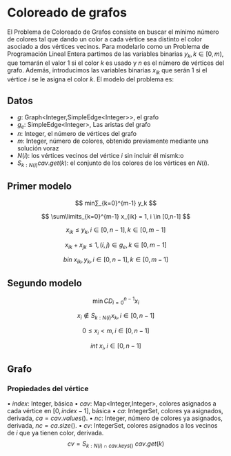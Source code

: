 # Coloreado de grafos

El Problema de Coloreado de Grafos consiste en buscar el mínimo número de colores tal que dando un color a cada vértice sea distinto el color asociado a dos vértices vecinos. Para modelarlo como un Problema de Programación Lineal Entera partimos de las variables binarias $y_k,k∈[0,m)$, que tomarán el valor 1 si el color $k$ es usado y $n$ es el número de vértices del grafo. Además, introducimos las variables binarias $x_{ik}$ que serán 1 si el vértice $i$ se le asigna el color $k$.  El modelo del problema es:

## Datos

 - $g$: Graph\<Integer,SimpleEdge\<Integer\>\>, el grafo
 - $g_e$: SimpleEdge\<Integer\>, Las aristas del grafo
 - $n$: Integer, el número de vértices del grafo
 - $m$: Integer, número de colores, obtenido previamente mediante una solución voraz 
 - $N(i)$:  los vértices vecinos del vértice $i$ sin incluir él mismk:o 
 - $S_{k : N(i)} cav.get(k)$: el conjunto de los colores de los vértices en $N(i)$.

## Primer modelo

$$ min⁡∑_{k=0}^{m-1} y_k $$

$$ \sum\limits_{k=0}^{m-1} x_{ik} = 1,     i \in [0,n-1] $$

$$ x_{ik} \leq y_k,           i \in [0,n-1],k \in [0,m-1] $$

$$ x_{ik}+x_{jk} \leq 1,         (i,j) \in g_e,k\in [0,m-1] $$

$$ bin \  x_{ik},   y_k,      i \in [0,n-1],k \in [0,m-1] $$

## Segundo modelo

$$ \min⁡ CD_{i=0}^{n-1} x_i $$

$$ x_i \notin S_{k:N(i)} x_k,      i \in [0,n-1] $$

$$ 0 \leq  x_i \lt m,         i \in [0,n-1]$$

$$ int  \ x_i,   i \in [0,n-1] $$

## Grafo

### Propiedades del vértice
 
•	$index$: Integer, básica
•	$cav$: Map\<Integer,Integer\>, colores asignados a cada vértice en $[0,index-1]$, básica
•	$ca$: IntegerSet, colores ya asignados, derivada, $ca=cav.values()$.
•	$nc$: Integer, número de colores ya asignados, derivada, $nc = ca.size()$.
•	$cv$: IntegerSet, colores asignados a los vecinos de $i$ que ya tienen color, derivada. 
	$$cv =  S_{k : N(i) \cap cav.keys()} \ cav.get(k) $$








